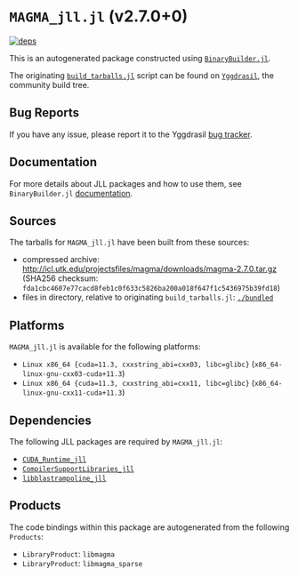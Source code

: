 # `MAGMA_jll.jl` (v2.7.0+0)

[![deps](https://juliahub.com/docs/MAGMA_jll/deps.svg)](https://juliahub.com/ui/Packages/MAGMA_jll/minmS?page=2)

This is an autogenerated package constructed using [`BinaryBuilder.jl`](https://github.com/JuliaPackaging/BinaryBuilder.jl).

The originating [`build_tarballs.jl`](https://github.com/JuliaPackaging/Yggdrasil/blob/fb084e951ab835c1c3292de045888df86e88b359/M/MAGMA/build_tarballs.jl) script can be found on [`Yggdrasil`](https://github.com/JuliaPackaging/Yggdrasil/), the community build tree.

## Bug Reports

If you have any issue, please report it to the Yggdrasil [bug tracker](https://github.com/JuliaPackaging/Yggdrasil/issues).

## Documentation

For more details about JLL packages and how to use them, see `BinaryBuilder.jl` [documentation](https://docs.binarybuilder.org/stable/jll/).

## Sources

The tarballs for `MAGMA_jll.jl` have been built from these sources:

* compressed archive: http://icl.utk.edu/projectsfiles/magma/downloads/magma-2.7.0.tar.gz (SHA256 checksum: `fda1cbc4607e77cacd8feb1c0f633c5826ba200a018f647f1c5436975b39fd18`)
* files in directory, relative to originating `build_tarballs.jl`: [`./bundled`](https://github.com/JuliaPackaging/Yggdrasil/tree/fb084e951ab835c1c3292de045888df86e88b359/M/MAGMA/bundled)

## Platforms

`MAGMA_jll.jl` is available for the following platforms:

* `Linux x86_64 {cuda=11.3, cxxstring_abi=cxx03, libc=glibc}` (`x86_64-linux-gnu-cxx03-cuda+11.3`)
* `Linux x86_64 {cuda=11.3, cxxstring_abi=cxx11, libc=glibc}` (`x86_64-linux-gnu-cxx11-cuda+11.3`)

## Dependencies

The following JLL packages are required by `MAGMA_jll.jl`:

* [`CUDA_Runtime_jll`](https://github.com/JuliaBinaryWrappers/CUDA_Runtime_jll.jl)
* [`CompilerSupportLibraries_jll`](https://github.com/JuliaBinaryWrappers/CompilerSupportLibraries_jll.jl)
* [`libblastrampoline_jll`](https://github.com/JuliaBinaryWrappers/libblastrampoline_jll.jl)

## Products

The code bindings within this package are autogenerated from the following `Products`:

* `LibraryProduct`: `libmagma`
* `LibraryProduct`: `libmagma_sparse`
